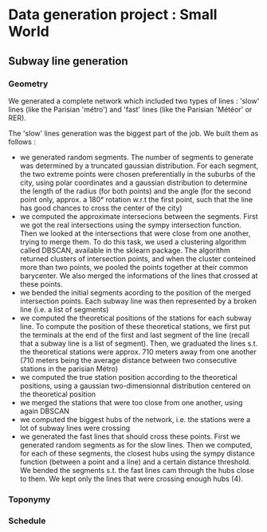 # Data generation project : Small World

## Subway line generation

### Geometry
We generated a complete network which included two types of lines : 'slow' lines (like the Parisian 'métro') and 'fast' lines (like the Parisian 'Météor' or RER).

The 'slow' lines generation was the biggest part of the job. We built them as follows :
- we generated random segments. The number of segments to generate was determined by a truncated gaussian distribution. For each segment, the two extreme points were chosen preferentially in the suburbs of the city, using polar coordinates and a gaussian distribution to determine the length of the radius (for both points) and the angle (for the second point only, approx. a 180° rotation w.r.t the first point, such that the line has good chances to cross the center of the city)
- we computed the approximate intersecions between the segments. First we got the real intersections using the sympy intersection function. Then we looked at the intersections that were close from one another, trying to merge them. To do this task, we used a clustering algorithm called DBSCAN, available in the sklearn package. The algorithm returned clusters of intersection points, and when the cluster conteined more than two points, we pooled the points together at their common barycenter. We also merged the informations of the lines that crossed at these points.
- we bended the initial segments acording to the position of the merged intersection points. Each subway line was then represented by a broken line (i.e. a list of segments)
- we computed the theoretical positions of the stations for each subway line. To compute the position of these theoretical stations, we first put the terminals at the end of the first and last segment of the line (recall that a subway line is a list of segment). Then, we graduated the lines s.t. the theoretical stations were approx. 710 meters away from one another (710 meters being the average distance between two consecutive stations in the parisian Métro)
- we computed the true station position according to the theoretical positions, using a gaussian two-dimensionnal distribution centered on the theoretical position
- we merged the stations that were too close from one another, using again DBSCAN
- we computed the biggest hubs of the network, i.e. the stations were a lot of subway lines were crossing
- we generated the fast lines that should cross these points. First we generated random segments as for the slow lines. Then we computed, for each of these segments, the closest hubs using the sympy distance function (between a point and a line) and a certain distance threshold. We bended the segments s.t. the fast lines cam through the hubs close to them. We kept only the lines that were crossing enough hubs (4). 

### Toponymy

### Schedule 